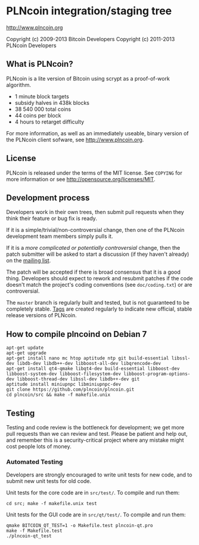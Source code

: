 PLNcoin integration/staging tree
================================

http://www.plncoin.org

Copyright (c) 2009-2013 Bitcoin Developers
Copyright (c) 2011-2013 PLNcoin Developers

What is PLNcoin?
----------------

PLNcoin is a lite version of Bitcoin using scrypt as a proof-of-work algorithm.
 - 1 minute block targets
 - subsidy halves in 438k blocks
 - 38 540 000 total coins
 - 44 coins per block
 - 4 hours to retarget difficulty

For more information, as well as an immediately useable, binary version of
the PLNcoin client sofware, see http://www.plncoin.org.

License
-------

PLNcoin is released under the terms of the MIT license. See `COPYING` for more
information or see http://opensource.org/licenses/MIT.

Development process
-------------------

Developers work in their own trees, then submit pull requests when they think
their feature or bug fix is ready.

If it is a simple/trivial/non-controversial change, then one of the PLNcoin
development team members simply pulls it.

If it is a *more complicated or potentially controversial* change, then the patch
submitter will be asked to start a discussion (if they haven't already) on the
[mailing list](http://sourceforge.net/mailarchive/forum.php?forum_name=bitcoin-development).

The patch will be accepted if there is broad consensus that it is a good thing.
Developers should expect to rework and resubmit patches if the code doesn't
match the project's coding conventions (see `doc/coding.txt`) or are
controversial.

The `master` branch is regularly built and tested, but is not guaranteed to be
completely stable. [Tags](https://github.com/bitcoin/bitcoin/tags) are created
regularly to indicate new official, stable release versions of PLNcoin.

How to compile plncoind on Debian 7
-------

    apt-get update
    apt-get upgrade
    apt-get install nano mc htop aptitude ntp git build-essential libssl-dev libdb-dev libdb++-dev libboost-all-dev libqrencode-dev 
    apt-get install qt4-qmake libqt4-dev build-essential libboost-dev libboost-system-dev libboost-filesystem-dev libboost-program-options-dev libboost-thread-dev libssl-dev libdb++-dev git
    aptitude install miniupnpc libminiupnpc-dev 
    git clone https://github.com/plncoin/plncoin.git  
    cd plncoin/src && make -f makefile.unix

Testing
-------

Testing and code review is the bottleneck for development; we get more pull
requests than we can review and test. Please be patient and help out, and
remember this is a security-critical project where any mistake might cost people
lots of money.

### Automated Testing

Developers are strongly encouraged to write unit tests for new code, and to
submit new unit tests for old code.

Unit tests for the core code are in `src/test/`. To compile and run them:

    cd src; make -f makefile.unix test

Unit tests for the GUI code are in `src/qt/test/`. To compile and run them:

    qmake BITCOIN_QT_TEST=1 -o Makefile.test plncoin-qt.pro
    make -f Makefile.test
    ./plncoin-qt_test

